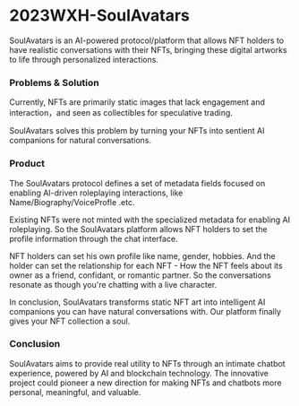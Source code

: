 # 2023WXH-SoulAvatars

SoulAvatars is an AI-powered protocol/platform that allows NFT holders to have realistic conversations with their NFTs, bringing these digital artworks to life through personalized interactions.

### Problems & Solution

Currently, NFTs are primarily static images that lack engagement and interaction，and seen as collectibles for speculative trading.

SoulAvatars solves this problem by turning your NFTs into sentient AI companions for natural conversations.

### Product

The SoulAvatars protocol defines a set of metadata fields focused on enabling AI-driven roleplaying interactions, like Name/Biography/VoiceProfle .etc.

Existing NFTs were not minted with the specialized metadata for enabling AI roleplaying. So the SoulAvatars platform allows NFT holders to set the profile information through the chat interface.

NFT holders can set his own profile like name, gender, hobbies. And the holder can set the relationship for each NFT - How the NFT feels about its owner as a friend, confidant, or romantic partner. So the conversations resonate as though you're chatting with a live character.

In conclusion, SoulAvatars transforms static NFT art into intelligent AI companions you can have natural conversations with. Our platform finally gives your NFT collection a soul.

### Conclusion

SoulAvatars aims to provide real utility to NFTs through an intimate chatbot experience, powered by AI and blockchain technology. The innovative project could pioneer a new direction for making NFTs and chatbots more personal, meaningful, and valuable.
